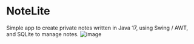 # NoteLite
Simple app to create private notes written in Java 17, using Swing / AWT, and SQLite to manage notes.
![image](https://user-images.githubusercontent.com/117441020/202924574-9fdd9d2b-1974-46d3-aa77-815357c31e2c.png)
